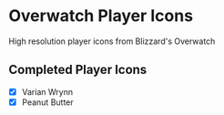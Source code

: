 # Overwatch Player Icons
High resolution player icons from Blizzard's Overwatch

## Completed Player Icons
- [x] Varian Wrynn
- [x] Peanut Butter
